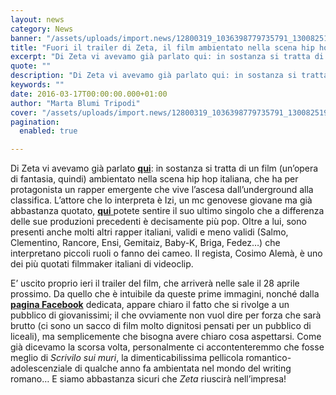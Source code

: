 ```yaml
---
layout: news
category: News
banner: "/assets/uploads/import.news/12800319_1036398779735791_1300825199531410950_n.jpg"
title: "Fuori il trailer di Zeta, il film ambientato nella scena hip hop italiana"
excerpt: "Di Zeta vi avevamo già parlato qui: in sostanza si tratta di un film (un’opera di fantasia, quindi) ambientato nella scena hip hop italiana, che ha per protagonista un rapper emergente che vive l’ascesa dall’underground alla classifica. L’attore che lo interpreta è Izi, un mc genovese giovane ma già abbastanza quotato, qui potete sentire il [&hellip"
quote: ""
description: "Di Zeta vi avevamo già parlato qui: in sostanza si tratta di un film (un’opera di fantasia, quindi) ambientato nella scena hip hop italiana, che ha per protagonista un rapper emergente che vive l’ascesa dall’underground alla classifica. L’attore che lo interpreta è Izi, un mc genovese giovane ma già abbastanza quotato, qui potete sentire il [&hellip"
keywords: ""
date: 2016-03-17T00:00:00.000+01:00
author: "Marta Blumi Tripodi"
cover: "/assets/uploads/import.news/12800319_1036398779735791_1300825199531410950_n.jpg"
pagination:
  enabled: true

---
```


Di Zeta vi avevamo già parlato **[qui](https://hotmc.com/dopo-molti-documentari-arriva-anche-zeta-un-film-ambientato-nella-scena-rap-italiana/)**: in sostanza si tratta di un film (un’opera di fantasia, quindi) ambientato nella scena hip hop italiana, che ha per protagonista un rapper emergente che vive l’ascesa dall’underground alla classifica. L’attore che lo interpreta è Izi, un mc genovese giovane ma già abbastanza quotato, [**qui** ](https://www.youtube.com/watch?v=HFqstkhwFho)potete sentire il suo ultimo singolo che a differenza delle sue produzioni precedenti è decisamente più pop. Oltre a lui, sono presenti anche molti altri rapper italiani, validi e meno validi (Salmo, Clementino, Rancore, Ensi, Gemitaiz, Baby-K, Briga, Fedez…) che interpretano piccoli ruoli o fanno dei cameo. Il regista, Cosimo Alemà, è uno dei più quotati filmmaker italiani di videoclip.

E’ uscito proprio ieri il trailer del film, che arriverà nelle sale il 28 aprile prossimo. Da quello che è intuibile da queste prime immagini, nonché dalla **[pagina Facebook](https://www.facebook.com/zetailfilm/timeline)** dedicata, appare chiaro il fatto che si rivolge a un pubblico di giovanissimi; il che ovviamente non vuol dire per forza che sarà brutto (ci sono un sacco di film molto dignitosi pensati per un pubblico di liceali), ma semplicemente che bisogna avere chiaro cosa aspettarsi. Come già dicevamo la scorsa volta, personalmente ci accontenteremmo che fosse meglio di _Scrivilo sui muri_, la dimenticabilissima pellicola romantico-adolescenziale di qualche anno fa ambientata nel mondo del writing romano… E siamo abbastanza sicuri che _Zeta_ riuscirà nell’impresa!